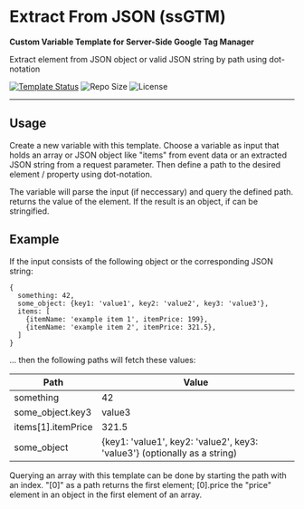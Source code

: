 # Extract From JSON (ssGTM)

**Custom Variable Template for Server-Side Google Tag Manager**

Extract element from JSON object or valid JSON string by path using dot-notation 

[![Template Status](https://img.shields.io/badge/Community%20Template%20Gallery%20Status-published-green)](https://tagmanager.google.com/gallery/#/owners/mbaersch/templates/extract-json) ![Repo Size](https://img.shields.io/github/repo-size/mbaersch/extract-json) ![License](https://img.shields.io/github/license/mbaersch/extract-json)

---

## Usage
Create a new variable with this template. Choose a variable as input that holds an array or JSON object like "items" from event data or an extracted JSON string from a request parameter. Then define a path to the desired element / property using dot-notation.

The variable will parse the input (if neccessary) and query the defined path. returns the value of the element. If the result is an object, if can be stringified. 

## Example
If the input consists of the following object or the corresponding JSON string:

```
{
  something: 42,
  some_object: {key1: 'value1', key2: 'value2', key3: 'value3'},
  items: [
    {itemName: 'example item 1', itemPrice: 199},
    {itemName: 'example item 2', itemPrice: 321.5},
  ]
}
```
... then the following paths will fetch these values:

Path | Value
------------ | -------------
something | 42
some_object.key3 | value3
items[1].itemPrice | 321.5
some_object | {key1: 'value1', key2: 'value2', key3: 'value3'} (optionally as a string) 

Querying an array with this template can be done by starting the path with an index. "[0]" as a path returns the first element; [0].price the "price" element in an object in the first element of an array.
